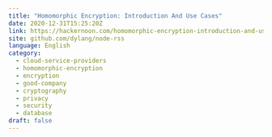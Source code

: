 ```yaml
---
title: "Homomorphic Encryption: Introduction And Use Cases"
date: 2020-12-31T15:25:20Z
link: https://hackernoon.com/homomorphic-encryption-introduction-and-use-cases-uoh31di?source=rss&utm_medium=RSS&utm_source=news.12bit.vn
site: github.com/dylang/node-rss
language: English
category:
  - cloud-service-providers
  - homomorphic-encryption
  - encryption
  - good-company
  - cryptography
  - privacy
  - security
  - database
draft: false
---
```

